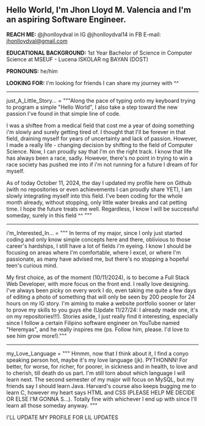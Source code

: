 Hello World, I'm Jhon Lloyd M. Valencia and I'm an aspiring Software Engineer. 
----------------------
**REACH ME:**
@jhonlloydval in IG
@jhonlloydval14 in FB
E-mail: jhonlloydval@gmail.com

**EDUCATIONAL BACKGROUND:**
1st Year Bachelor of Science in Computer Science at MSEUF - Lucena
ISKOLAR ng BAYAN (DOST)

**PRONOUNS:**
he/him

**LOOKING FOR:**
I'm looking for friends I can share my journey with ^^

-----------------------------------------------------------------------------
just_A_Little_Story... = 
"""Along the pace of typing onto my keyboard trying to program a simple "Hello World", 
I also take a step toward the new passion I've found in that simple line of code.

I was a shiftee from a medical field that cost me a year of doing something i'm slowly and surely getting tired of. 
I thought that I'll be forever in that field, draining myself for years of uncertainty and lack of passion. However,
I made a really life - changing decision by shifting to the field of Computer Science. Now, I can proudly say that I'm on the right track.
I know that life has always been a race, sadly.
However, there's no point in trying to win a race society has pushed me into if i'm not running for a future I dream of for myself.

As of today October 11, 2024, the day I updated my profile here on Github (with no repositories or even achievements I can proudly share YET), I am slowly
integrating myself into this field. I've been coding for the whole month already, without stopping, only little water breaks and cat petting time. I hope the future treats me well.
Regardless, I know I will be successful someday, surely in this field ^^ """

-----------------------------------------------------------------------------
i'm_Interested_In... =
""" In terms of my major, since I only just started coding and only know simple concepts here and there, oblivious to those career's hardships, I still have a lot of fields i'm eyeing. I know I should be focusing on areas where I'm comfortable, where I excel, or where I'm passionate, as many have advised me, 
but there's no stopping a hopeful teen's curious mind. 

My first choice, as of the moment (10/11/2024), is to become a Full Stack Web Developer, with more focus on the front end. I really love designing. I've always been picky on every work I do, even taking me quite a few days of editing a photo of something that will only be seen by 200 people for 24 hours on my IG story. I'm aiming to make a website portfolio sooner or later to prove my skills to you guys ehe (Update 11/27/24: I already made one, it's on my repositories!!!).
Stories aside, I just really find it interesting, especially since I follow a certain Filipino software engineer on YouTube named "Heremyas", and he really inspires me (ps. Follow him, please. I'd love to see him grow more!)."""

-----------------------------------------------------------------------------
my_Love_Language = 
""" Hmmm, now that I think about it, I find a conyo speaking person hot, maybe it's my love language (jk). PYTHONNN! For better, for worse, for richer, for poorer, in sickness and in health, to love and to cherish, till death do us part. 
I'm still torn about which language I will learn next. The second semester of my major will 
focus on MySQL, but my friends say I should learn Java. Harvard's course also keeps bugging me to learn C, however my heart says HTML and CSS (PLEASE HELP ME DECIDE OR ELSE I'M GONNA S...). Totally fine with whichever I end up with since I'll learn all those someday anyway. """


I'LL UPDATE MY PROFILE FOR LIL UPDATES
